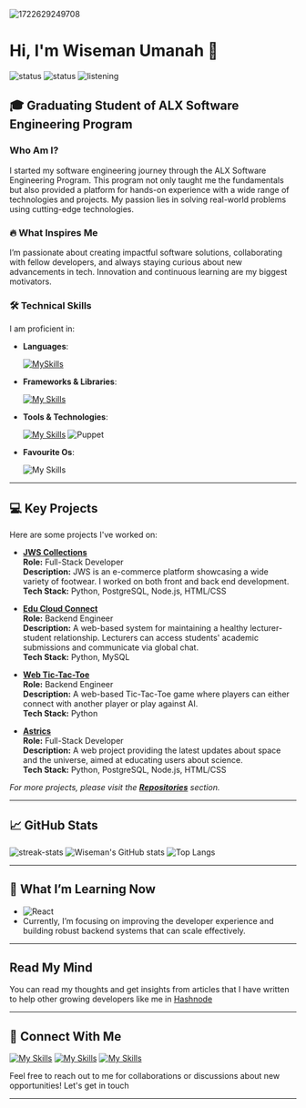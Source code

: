![1722629249708](https://github.com/user-attachments/assets/132c6c2f-7518-44dc-9d1d-cffab69ebfe3)

# Hi, I'm Wiseman Umanah 👋
![status](https://img.shields.io/badge/currently-online-green.svg?style=flat-square) ![status](https://img.shields.io/badge/coding-contribution-blue.svg?style=flat-square) ![listening](https://img.shields.io/badge/listening-podcasts-black.svg?style=flat-square&logo=spotify)

## 🎓 Graduating Student of ALX Software Engineering Program

### Who Am I?
I started my software engineering journey through the ALX Software Engineering Program. This program not only taught me the fundamentals but also provided a platform for hands-on experience with a wide range of technologies and projects. My passion lies in solving real-world problems using cutting-edge technologies.

### 🔥 What Inspires Me
I’m passionate about creating impactful software solutions, collaborating with fellow developers, and always staying curious about new advancements in tech. Innovation and continuous learning are my biggest motivators.

### 🛠️ Technical Skills
I am proficient in:

- **Languages**:

    [![MySkills](https://skillicons.dev/icons?i=js,html,css,python,c,mysql,postgresql,typescript)](https://skillicons.dev)

- **Frameworks & Libraries**: 

    [![My Skills](https://skillicons.dev/icons?i=nodejs,flask)](https://skillicons.dev)

- **Tools & Technologies**: 

    [![My Skills](https://skillicons.dev/icons?i=bash,git,github,redis,nginx)](https://skillicons.dev) ![Puppet](https://img.shields.io/badge/Puppet-black.svg?style=flat-square&logo=puppet)

- **Favourite Os**:

    ![My Skills](https://skillicons.dev/icons?i=kali)

---

## 💻 Key Projects
Here are some projects I've worked on:

- **[JWS Collections](https://jws_collections.vercel.app)**  
  **Role:** Full-Stack Developer  
  **Description:** JWS is an e-commerce platform showcasing a wide variety of footwear. I worked on both front and back end development.  
  **Tech Stack:** Python, PostgreSQL, Node.js, HTML/CSS

- **[Edu Cloud Connect](https://github.com/Semaediong01/EDU-CLOUD-CONNECT)**  
  **Role:** Backend Engineer  
  **Description:** A web-based system for maintaining a healthy lecturer-student relationship. Lecturers can access students' academic submissions and communicate via global chat.  
  **Tech Stack:** Python, MySQL

- **[Web Tic-Tac-Toe](https://github.com/Berthran/web_tic_tac_toe)**  
  **Role:** Backend Engineer  
  **Description:** A web-based Tic-Tac-Toe game where players can either connect with another player or play against AI.  
  **Tech Stack:** Python

- **[Astrics](https://github.com/wiseman-umanah/Astrics)**  
  **Role:** Full-Stack Developer  
  **Description:** A web project providing the latest updates about space and the universe, aimed at educating users about science.  
  **Tech Stack:** Python, PostgreSQL, Node.js, HTML/CSS

_For more projects, please visit the **[Repositories](https://github.com/wiseman-umanah?tab=repositories)** section._


---

## 📈 GitHub Stats

![streak-stats](https://github-readme-streak-stats.herokuapp.com/?user=wiseman-umanah&theme=radical) ![Wiseman's GitHub stats](https://github-readme-stats.vercel.app/api?username=wiseman-umanah&show_icons=true&theme=dark) ![Top Langs](https://github-readme-stats.vercel.app/api/top-langs/?username=wiseman-umanah&layout=compact&theme=blueberry&count_private=true&hide_border=true)


---

## 🌱 What I’m Learning Now

-  ![React](https://skillicons.dev/icons?i=react)
- Currently, I’m focusing on improving the developer experience and building robust backend systems that can scale effectively.


---

## Read My Mind 
You can read my thoughts and get insights from articles that I have written to help other growing developers like me in [Hashnode](https://techwhiz.hashnode.dev/)


---

## 🤝 Connect With Me
[![My Skills](https://skillicons.dev/icons?i=gmail)](mailto:wisemanumanah@gmail.com) [![My Skills](https://skillicons.dev/icons?i=linkedin)](https://www.linkedin.com/in/wisemanumanah/) [![My Skills](https://skillicons.dev/icons?i=twitter)](https://x.com/wisemanjoearts)

Feel free to reach out to me for collaborations or discussions about new opportunities! Let's get in touch


---
